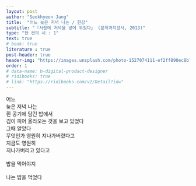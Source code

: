 ```yaml
---
layout: post
author: "Seokhyeon Jang"
title:  "어느 늦은 저녁 나는 / 한강"
subtitle: "『서랍에 저녁을 넣어 두었다』 (문학과지성사, 2013)"
type: "한 켠의 시 : 1"
text: true
# book: true
literature : true
post-header: true
header-img: "https://images.unsplash.com/photo-1527074111-ef2ff890ec8b?ixlib=rb-1.2.1&ixid=eyJhcHBfaWQiOjEyMDd9&auto=format&fit=crop&w=2850&q=80"
order: 1
# data-name: b-digital-product-designer
# ridibooks: true
# link: "https://ridibooks.com/v2/Detail?id="
---
```


어느 <br>
늦은 저녁 나는 <br>
흰 공기에 담긴 밥에서 <br>
김이 피어 올라오는 것을 보고 있었다<br>
그때 알았다
<br>
무엇인가 영원히 지나가버렸다고<br>
지금도 영원히<br>
지나가버리고 있다고<br>
<br>
밥을 먹어야지 <br>
<br>
나는 밥을 먹었다

<!-- <img src="https://images.unsplash.com/photo-1470256699805-a29e1b58598a?ixlib=rb-1.2.1&ixid=eyJhcHBfaWQiOjEyMDd9&auto=format&fit=crop&w=1950&q=80"> -->


<!-- "https://images.unsplash.com/photos-JZT2Bw7mQS4?ixlib=rb-1.2.1&ixid=eyJhcHBfaWQiOjEyMDd9&auto=format&fit=crop&w=1534&q=80" -->